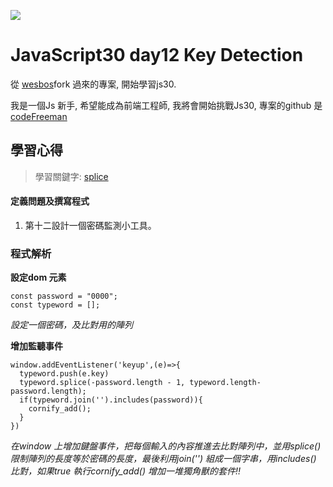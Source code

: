 ![](https://javascript30.com/images/JS3-social-share.png)

# JavaScript30 day12 Key Detection

從 [wesbos](https://github.com/wesbos/JavaScript30)fork 過來的專案, 開始學習js30.

我是一個Js 新手, 希望能成為前端工程師, 我將會開始挑戰Js30, 專案的github 是 [codeFreeman](https://github.com/codeFreeman/JavaScript30)

## 學習心得

> 學習關鍵字: [splice](https://developer.mozilla.org/zh-TW/docs/Web/JavaScript/Reference/Global_Objects/Array/splice)

#### 定義問題及撰寫程式

1. 第十二設計一個密碼監測小工具。

### 程式解析

**設定dom 元素**

    const password = "0000";
    const typeword = [];

*設定一個密碼，及比對用的陣列*

**增加監聽事件**

    window.addEventListener('keyup',(e)=>{
      typeword.push(e.key)
      typeword.splice(-password.length - 1, typeword.length- password.length);
      if(typeword.join('').includes(password)){
        cornify_add();
      }
    })

*在window 上增加鍵盤事件，把每個輸入的內容推進去比對陣列中，並用splice() 限制陣列的長度等於密碼的長度，最後利用join('') 組成一個字串，用includes() 比對，如果true 執行cornify_add() 增加一堆獨角獸的套件!!*
